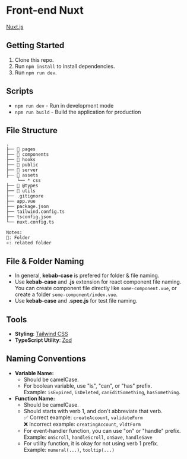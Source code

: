 # Front-end Nuxt

[Nuxt.js](https://nuxt.com/) 

## Getting Started

1. Clone this repo.
2. Run `npm install` to install dependencies.
3. Run `npm run dev`.

## Scripts

- `npm run dev` - Run in development mode
- `npm run build` - Build the application for production

## File Structure

```raw
.
├── 📂 pages
├── 📂 components
├── 📂 hooks
├── 📂 public
├── 📂 server
├── 📂 assets
    └── * css
├── 📂 @types
├── 📂 utils
├── .gitignore
├── app.vue
├── package.json
├── tailwind.config.ts
├── tsconfig.json
└── nuxt.config.ts

Notes:
📂: Folder
⚛️: related folder
```

## File & Folder Naming

- In general, **kebab-case** is prefered for folder & file naming.
- Use **kebab-case** and **.js** extension for react component file naming.  
  You can create component file directly like `some-component.vue`, or create a folder `some-component/index.vue`.
- Use **kebab-case** and **.spec.js** for test file naming.

## Tools

- **Styling**: [Tailwind CSS](https://tailwindcss.com/)
- **TypeScript Utility**: [Zod](https://zod.dev/?id=installation)

## Naming Conventions

- **Variable Name:**
  - Should be camelCase.
  - For boolean variable, use "is", "can", or "has" prefix.  
    Example: `isExpired`, `isDeleted`, `canEditSomething`, `hasSomething`.
- **Function Name:**
  - Should be camelCase.
  - Should starts with verb 1, and don't abbreviate that verb.  
    ✅ Correct example: `createAccount`, `validateForm`  
    ❌ Incorrect example: `creatingAccount`, `vldtForm`
  - For event-handler function, you can use "on" or "handle" prefix.  
    Example: `onScroll`, `handleScroll`, `onSave`, `handleSave`
  - For utility function, it is okay for not using verb 1 prefix.  
    Example: `numeral(...)`, `tooltip(...)`

